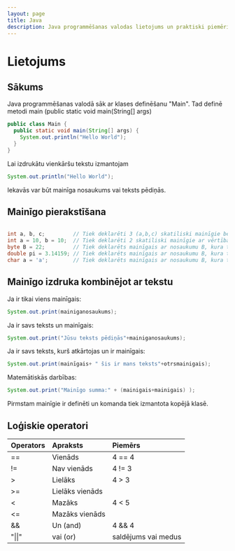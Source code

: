 ```yaml
---
layout: page
title: Java
description: Java programmēšanas valodas lietojums un praktiski piemēri
---
```


# Lietojums
## Sākums

Java programmēšanas valodā sāk ar klases definēšanu "Main". Tad definē metodi main (public static void main(String[] args)

~~~java
public class Main {
  public static void main(String[] args) {
    System.out.println("Hello World");
  }
}
~~~

Lai izdrukātu vienkāršu tekstu izmantojam 
~~~java
System.out.println("Hello World");
~~~

Iekavās var būt mainīga nosaukums vai teksts pēdiņās.

## Mainīgo pierakstīšana

~~~java

int a, b, c;         // Tiek deklarēti 3 (a,b,c) skatiliski mainīgie bez vērtībām
int a = 10, b = 10;  // Tiek deklarēti 2 skatiliski mainīgie ar vērtībām
byte B = 22;         // Tiek deklarēts mainīgais ar nosaukumu B, kura tips ir Byte
double pi = 3.14159; // Tiek deklarēts mainīgais ar nosaukumu B, kura tips ir dubultas precizitātes decimāldaļa
char a = 'a';        // Tiek deklarēts mainīgais ar nosaukumu B, kura tips ir simbols

~~~

## Mainīgo izdruka kombinējot ar tekstu

Ja ir tikai viens mainīgais: 
~~~java
System.out.print(mainiganosaukums);
~~~

Ja ir savs teksts un mainīgais: 
~~~java
System.out.print("Jūsu teksts pēdiņās"+mainiganosaukums);
~~~
Ja ir savs teksts, kurš  atkārtojas un ir mainīgais: 
~~~java
System.out.print(mainīgais+ " šis ir mans teksts"+otrsmainigais);
~~~
Matemātiskās darbības: 
~~~java
System.out.print("Mainīgo summa:" + (mainigais+mainigais) );
~~~

Pirmstam mainīgie ir definēti un komanda tiek izmantota kopējā klasē.

## Loģiskie operatori

| Operators | Apraksts    | Piemērs  |
|:-----|:------------|:------------|
| ==   | Vienāds     |  4 == 4        |
| !=   | Nav vienāds | 4  != 3     |
| >    | Lielāks     | 4 > 3|
| >=   | Lielāks vienāds       |  |
| <    | Mazāks       | 4 < 5 |
| <=   | Mazāks vienāds |  |
| &&   | Un (and)    | 4 && 4 |
| "&#124;&#124;" | vai (or)	 | saldējums vai medus |